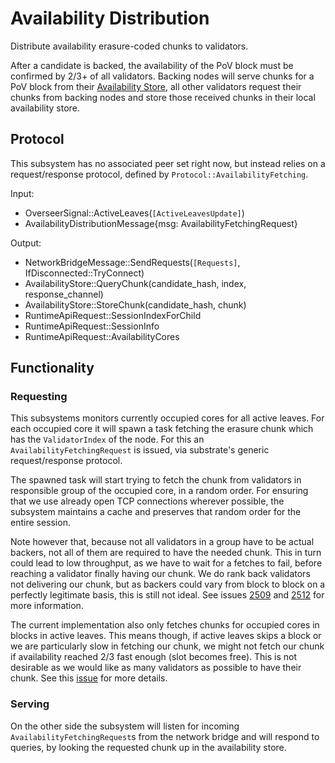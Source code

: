 # Availability Distribution

Distribute availability erasure-coded chunks to validators.

After a candidate is backed, the availability of the PoV block must be confirmed
by 2/3+ of all validators. Backing nodes will serve chunks for a PoV block from
their [Availability Store](../utility/availability-store.md), all other
validators request their chunks from backing nodes and store those received chunks in
their local availability store.

## Protocol

This subsystem has no associated peer set right now, but instead relies on
a request/response protocol, defined by `Protocol::AvailabilityFetching`.

Input:

- OverseerSignal::ActiveLeaves(`[ActiveLeavesUpdate]`)
- AvailabilityDistributionMessage{msg: AvailabilityFetchingRequest}

Output:

- NetworkBridgeMessage::SendRequests(`[Requests]`, IfDisconnected::TryConnect)
- AvailabilityStore::QueryChunk(candidate_hash, index, response_channel)
- AvailabilityStore::StoreChunk(candidate_hash, chunk)
- RuntimeApiRequest::SessionIndexForChild
- RuntimeApiRequest::SessionInfo
- RuntimeApiRequest::AvailabilityCores

## Functionality

### Requesting

This subsystems monitors currently occupied cores for all active leaves. For
each occupied core it will spawn a task fetching the erasure chunk which has the
`ValidatorIndex` of the node. For this an `AvailabilityFetchingRequest` is
issued, via substrate's generic request/response protocol.

The spawned task will start trying to fetch the chunk from validators in
responsible group of the occupied core, in a random order. For ensuring that we
use already open TCP connections wherever possible, the subsystem maintains a
cache and preserves that random order for the entire session.

Note however that, because not all validators in a group have to be actual
backers, not all of them are required to have the needed chunk. This in turn
could lead to low throughput, as we have to wait for a fetches to fail,
before reaching a validator finally having our chunk. We do rank back validators
not delivering our chunk, but as backers could vary from block to block on a
perfectly legitimate basis, this is still not ideal. See issues [2509](https://github.com/paritytech/polkadot/issues/2509) and [2512](https://github.com/paritytech/polkadot/issues/2512)
for more information.

The current implementation also only fetches chunks for occupied cores in blocks
in active leaves. This means though, if active leaves skips a block or we are
particularly slow in fetching our chunk, we might not fetch our chunk if
availability reached 2/3 fast enough (slot becomes free). This is not desirable
as we would like as many validators as possible to have their chunk. See this
[issue](https://github.com/paritytech/polkadot/issues/2513) for more details.


### Serving

On the other side the subsystem will listen for incoming
`AvailabilityFetchingRequest`s from the network bridge and will respond to
queries, by looking the requested chunk up in the availability store.
